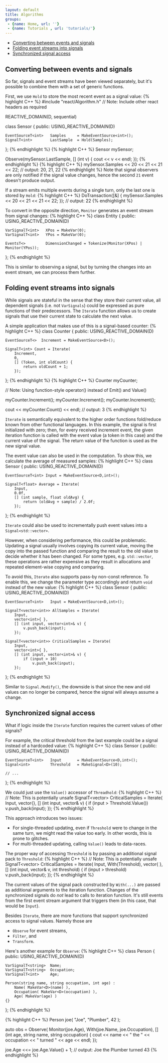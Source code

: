 ```yaml
---
layout: default
title: Algorithms
groups: 
 - {name: Home, url: ''}
 - {name: Tutorials , url: 'tutorials/'}
---
```

- [Converting between events and signals](#converting-between-events-and-signals)
- [Folding event streams into signals](#folding-event-streams-into-signals)
- [Synchronized signal access](#folding-event-streams-into-signals)

## Converting between events and signals

So far, signals and event streams have been viewed separately, but it's possible to combine them with a set of generic functions.

First, we use `Hold` to store the most recent event as a signal value:
{% highlight C++ %}
#include "react/Algorithm.h"
// Note: Include other react headers as required

REACTIVE_DOMAIN(D, sequential)

class Sensor
{
public:
    USING_REACTIVE_DOMAIN(D)

    EventSourceT<int>   Samples     = MakeEventSource<int>();
    SignalT<int>        LastSample  = Hold(Samples);
};
{% endhighlight %}
{% highlight C++ %}
Sensor mySensor;

Observe(mySensor.LastSample, [] (int v) {
    cout << v << endl;
});
{% endhighlight %}
{% highlight C++ %}
mySensor.Samples << 20 << 21 << 21 << 22;
// output: 20, 21, 22
{% endhighlight %}
Note that signal observers are only notified if the signal value changes, hence the second `21` event doesn't produce output.

If a stream emits multiple events during a single turn, only the last one is stored by `Hold`:
{% highlight C++ %}
DoTransaction<D>([&] {
    mySensor.Samples << 20 << 21 << 21 << 22;
});
// output: 22
{% endhighlight %}

To convert in the opposite direction, `Monitor` generates an event stream from signal changes:
{% highlight C++ %}
class Entity
{
public:
    USING_REACTIVE_DOMAIN(D)

    VarSignalT<int>   XPos = MakeVar(0);
    VarSignalT<int>   YPos = MakeVar(0);

    EventsT<>         DimensionChanged = Tokenize(Monitor(XPos) | Monitor(YPos));
};
{% endhighlight %}

This is similar to observing a signal, but by turning the changes into an event stream, we can process them further.


## Folding event streams into signals

While signals are stateful in the sense that they store their current value,
all dependent signals (i.e. not `VarSignals`) could be expressed as pure functions of their predecessors.
The `Iterate` function allows us to create signals that use their current state to calculate the next value.

A simple application that makes use of this is a signal-based counter:
{% highlight C++ %}
class Counter
{
public:
    USING_REACTIVE_DOMAIN(D)

    EventSourceT<>  Increment = MakeEventSource<D>();
    
    SignalT<int> Count = Iterate(
        Increment,
        0,
        [] (Token, int oldCount) {
            return oldCount + 1;
        });
};
{% endhighlight %}
{% highlight C++ %}
Counter myCounter;

// Note: Using function-style operator() instead of Emit() and Value()

myCounter.Increment();
myCounter.Increment();
myCounter.Increment();

cout << myCounter.Count() << endl;
 // output: 3
{% endhighlight %}

`Iterate` is semantically equivalent to the higher order functions fold/reduce known from other functional languages.
In this example, the signal is first initialized with zero;
then, for every received increment event, the given iteration function is called with the event value (a token in this case) and the current value of the signal.
The return value of the function is used as the new signal value.

The event value can also be used in the computation. To show this, we calculate the average of measured samples:
{% highlight C++ %}
class Sensor
{
public:
    USING_REACTIVE_DOMAIN(D)

    EventSourceT<int> Input = MakeEventSource<D,int>();
    
    SignalT<float> Average = Iterate(
        Input,
        0.0f,
        [] (int sample, float oldAvg) {
            return (oldAvg + sample) / 2.0f;
        });
};
{% endhighlight %}

`Iterate` could also be used to incrementally push event values into a `Signal<std::vector>`.

However, when considering performance, this could be problematic.
Updating a signal usually involves copying its current value, moving the copy into the passed function and comparing the result to the old value to decide whether it has been changed.
For some types, e.g. `std::vector`, these operations are rather expensive as they result in allocations and repeated element-wise copying and comparing.

To avoid this, `Iterate` also supports pass-by non-const reference. To enable this, we change the parameter type accordingly and return `void` instead of the new value:
{% highlight C++ %}
class Sensor
{
public:
    USING_REACTIVE_DOMAIN(D)

    EventSourceT<int>   Input = MakeEventSource<D,int>();
    
    SignalT<vector<int>> AllSamples = Iterate(
        Input,
        vector<int>{ },
        [] (int input, vector<int>& v) {
            v.push_back(input);
        });

    SignalT<vector<int>> CriticalSamples = Iterate(
        Input,
        vector<int>{ },
        [] (int input, vector<int>& v) {
            if (input > 10)
                v.push_back(input);
        });
};
{% endhighlight %}

Similar to `Signal.Modify()`, the downside is that since the new and old values can no longer be compared, hence the signal will always assume a change.


## Synchronized signal access

What if logic inside the `Iterate` function requires the current values of other signals?

For example, the critical threshold from the last example could be a signal instead of a hardcoded value:
{% highlight C++ %}
class Sensor
{
public:
    USING_REACTIVE_DOMAIN(D)

    EventSourceT<int>   Input       = MakeEventSource<D,int>();
    Signal<int>         Threshold   = MakeSignal<D>(10);

    // ...
};
{% endhighlight %}

We could just use the `Value()` accessor of `Threadhold`:
{% highlight C++ %}
// Note: This is potentially unsafe
SignalT<vector<int>> CriticalSamples = Iterate(
    Input,
    vector<int>{},
    [] (int input, vector<int>& v) {
        if (input > Threshold.Value())
            v.push_back(input);
    });
{% endhighlight %}

This approach introduces two issues:

- For single-threaded updating, even if `Threshold` were to change in the same turn, we might read the value too early. In other words, this is prone to glitches.
- For multi-threaded updating, calling `Value()` leads to data-races.

The proper way of accessing `Threshold` is by passing an additional signal pack to `Threshold`:
{% highlight C++ %}
// Note: This is potentially unsafe
SignalT<vector<int>> CriticalSamples = Iterate(
    Input,
    With(Threshold),
    vector<int>{ },
    [] (int input, vector<int>& v, int threshold) {
        if (input > threshold)
            v.push_back(input);
    });
{% endhighlight %}

The current values of the signal pack constructed by `With(...)` are passed as additional arguments to the iteration function.
Changes of the synchronized signals do _not_ lead to calls to iteration function.
It's still events from the first event stream argument that triggers them (in this case, that would be `Input`).

Besides `Iterate`, there are more functions that support synchronized access to signal values. Namely those are

* `Observe` for event streams,
* `Filter`, and
* `Transform`.

Here's another example for `Observe`:
{% highlight C++ %}
class Person
{
public:
    USING_REACTIVE_DOMAIN(D)

    VarSignalT<string>  Name;
    VarSignalT<string>  Occupation;
    VarSignalT<int>     Age;

    Person(string name, string occupation, int age) :
        Name( MakeVar<D>(name) ),
        Occupation( MakeVar<D>(occupation) ),
        Age( MakeVar(age) )
    {}
};
{% endhighlight %}

{% highlight C++ %}
Person joe( "Joe", "Plumber", 42 );

auto obs = Observe(
    Monitor(joe.Age),
    With(joe.Name, joe.Occupation),
    [] (int age, string name, string occupation) {
        cout << name << " the " << occupation << " turned " << age << endl;
    });

joe.Age <<= joe.Age.Value() + 1;
// output: Joe the Plumber turned 43
{% endhighlight %}